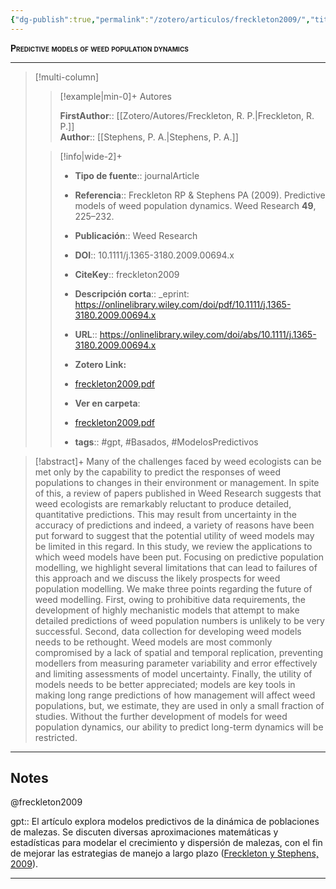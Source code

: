 ```yaml
---
{"dg-publish":true,"permalink":"/zotero/articulos/freckleton2009/","title":"Predictive models of weed population dynamics","tags":["#zotero"]}
---
```



<span style="font-variant:small-caps; font-weight: bold;">Predictive models of weed population dynamics</span>

---


> [!multi-column]
>
>> [!example|min-0]+ Autores
>> 
>> **FirstAuthor**:: [[Zotero/Autores/Freckleton, R. P.\|Freckleton, R. P.]]  
>> **Author**:: [[Stephens, P. A.\|Stephens, P. A.]]  
 >
>
>> [!info|wide-2]+
>>
>> - **Tipo de fuente**:: journalArticle
>> - **Referencia**:: Freckleton RP & Stephens PA (2009). Predictive models of weed population dynamics. Weed Research **49**, 225–232.
>> - **Publicación**:: Weed Research
>> - **DOI**:: 10.1111/j.1365-3180.2009.00694.x
>> - **CiteKey**:: freckleton2009
>> - **Descripción corta**:: _eprint: https://onlinelibrary.wiley.com/doi/pdf/10.1111/j.1365-3180.2009.00694.x
>> - **URL**:: https://onlinelibrary.wiley.com/doi/abs/10.1111/j.1365-3180.2009.00694.x
>> - **Zotero Link:** 
>> - [freckleton2009.pdf](zotero://select/library/items/FQH83DVA)
>>
>> - **Ver en carpeta**: 
>> - [freckleton2009.pdf](file://J:\OneDrive\Articulos\freckleton2009.pdf)
>> - **tags**:: #gpt, #Basados, #ModelosPredictivos



> [!abstract]+ 
>Many of the challenges faced by weed ecologists can be met only by the capability to predict the responses of weed populations to changes in their environment or management. In spite of this, a review of papers published in Weed Research suggests that weed ecologists are remarkably reluctant to produce detailed, quantitative predictions. This may result from uncertainty in the accuracy of predictions and indeed, a variety of reasons have been put forward to suggest that the potential utility of weed models may be limited in this regard. In this study, we review the applications to which weed models have been put. Focusing on predictive population modelling, we highlight several limitations that can lead to failures of this approach and we discuss the likely prospects for weed population modelling. We make three points regarding the future of weed modelling. First, owing to prohibitive data requirements, the development of highly mechanistic models that attempt to make detailed predictions of weed population numbers is unlikely to be very successful. Second, data collection for developing weed models needs to be rethought. Weed models are most commonly compromised by a lack of spatial and temporal replication, preventing modellers from measuring parameter variability and error effectively and limiting assessments of model uncertainty. Finally, the utility of models needs to be better appreciated; models are key tools in making long range predictions of how management will affect weed populations, but, we estimate, they are used in only a small fraction of studies. Without the further development of models for weed population dynamics, our ability to predict long-term dynamics will be restricted.


--- 

## Notes

@freckleton2009

gpt:: El artículo explora modelos predictivos de la dinámica de poblaciones de malezas. Se discuten diversas aproximaciones matemáticas y estadísticas para modelar el crecimiento y dispersión de malezas, con el fin de mejorar las estrategias de manejo a largo plazo ([Freckleton y Stephens, 2009](zotero://select/library/items/NPL7B7A8)).






---







